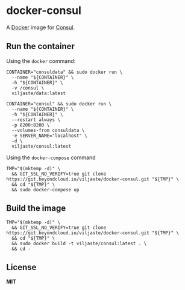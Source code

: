 # docker-consul

A [Docker](https://docker.com/) image for [Consul](https://www.consul.io/).

## Run the container

Using the `docker` command:

    CONTAINER="consuldata" && sudo docker run \
      --name "${CONTAINER}" \
      -h "${CONTAINER}" \
      -v /consul \
      viljaste/data:latest

    CONTAINER="consul" && sudo docker run \
      --name "${CONTAINER}" \
      -h "${CONTAINER}" \
      --restart always \
      -p 8200:8200 \
      --volumes-from consuldata \
      -e SERVER_NAME="localhost" \
      -d \
      viljaste/consul:latest

Using the `docker-compose` command

    TMP="$(mktemp -d)" \
      && GIT_SSL_NO_VERIFY=true git clone https://git.beyondcloud.io/viljaste/docker-consul.git "${TMP}" \
      && cd "${TMP}" \
      && sudo docker-compose up

## Build the image

    TMP="$(mktemp -d)" \
      && GIT_SSL_NO_VERIFY=true git clone https://git.beyondcloud.io/viljaste/docker-consul.git "${TMP}" \
      && cd "${TMP}" \
      && sudo docker build -t viljaste/consul:latest . \
      && cd -

## License

**MIT**
